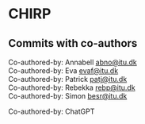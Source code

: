 # CHIRP  

## Commits with co-authors  
Co-authored-by: Annabell <abno@itu.dk>  
Co-authored-by: Eva <evaf@itu.dk>  
Co-authored-by: Patrick <patj@itu.dk>  
Co-authored-by: Rebekka <rebp@itu.dk>  
Co-authored-by: Simon <besr@itu.dk>  
  
Co-authored-by: ChatGPT